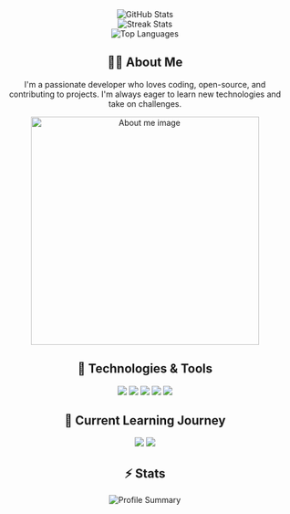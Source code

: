 <!-- GitHub Stats -->
<div align="center">
  <img align="center" src="https://github-readme-stats.vercel.app/api?username=Ankit-0512-kuma&show_icons=true&theme=radical&hide_title=true&include_all_commits=true" alt="GitHub Stats" />
</div>

<!-- Contributions and Streak -->
<div align="center">
  <img align="center" src="https://github-readme-streak-stats.herokuapp.com/?user=Ankit-0512-kumar&theme=radical" alt="Streak Stats" />
</div>

<!-- Most Used Languages -->
<div align="center">
  <img align="center" src="https://github-readme-stats.vercel.app/api/top-langs/?username=Ankit-0512-kumar&layout=compact&theme=radical" alt="Top Languages" />
</div>

<!-- About Me Section -->
<h2 align="center"> 👨‍💻 About Me </h2>
<p align="center">
  I'm a passionate developer who loves coding, open-source, and contributing to projects. I'm always eager to learn new technologies and take on challenges.
</p>
<p align="center">
  <img src="https://user-images.githubusercontent.com/YOUR_IMAGE_PATH" width="400" alt="About me image">
</p>

<!-- Technologies -->
<h2 align="center"> 🚀 Technologies & Tools </h2>
<p align="center">
  <img src="https://img.shields.io/badge/Microsoft%20Excel-217346?style=for-the-badge&logo=microsoft-excel&logoColor=white" />
  <img src="https://img.shields.io/badge/Visual%20Studio%20Code-0078D4?style=for-the-badge&logo=visual%20studio%20code&logoColor=white" />
  <img src="https://img.shields.io/badge/GitHub-181717?style=for-the-badge&logo=github&logoColor=white" />
  <img src="https://img.shields.io/badge/Apache-D22128?style=for-the-badge&logo=apache&logoColor=white" />
  <img src="https://img.shields.io/badge/Slack-4A154B?style=for-the-badge&logo=slack&logoColor=white" />
</p>

<!-- Current Learning Journey -->
<h2 align="center"> 🧠 Current Learning Journey </h2>
<p align="center">
  <img src="https://img.shields.io/badge/React-61DAFB?style=for-the-badge&logo=react&logoColor=white" />
  <img src="https://img.shields.io/badge/TypeScript-007ACC?style=for-the-badge&logo=typescript&logoColor=white" />
</p>

<!-- Additional Stats -->
<h2 align="center"> ⚡ Stats </h2>
<div align="center">
  <img align="center" src="https://github-profile-summary-cards.vercel.app/api/cards/profile-details?username=YOUR_USERNAME&theme=radical" alt="Profile Summary" />
</div>
